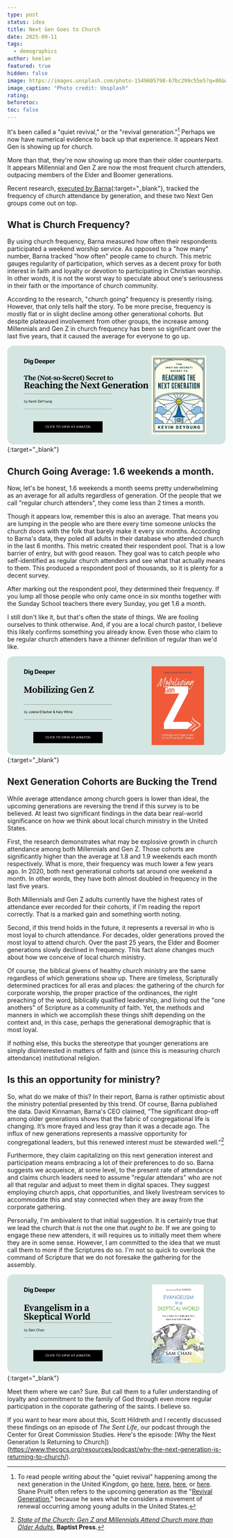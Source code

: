 ```yaml
---
type: post
status: idea
title: Next Gen Goes to Church
date: 2025-09-11
tags:
  - demographics
author: keelan
featured: true
hidden: false
image: https://images.unsplash.com/photo-1549605798-67bc299c55e5?q=80&w=1470&auto=format&fit=crop&ixlib=rb-4.1.0&ixid=M3wxMjA3fDB8MHxwaG90by1wYWdlfHx8fGVufDB8fHx8fA%3D%3D
image_caption: "Photo credit: Unsplash"
rating:
beforetoc:
toc: false
---
```


It's been called a "quiet revival," or the "revival generation."[^1] Perhaps we now have numerical evidence to back up that experience. It appears Next Gen is showing up for church.

More than that, they're now showing up more than their older counterparts. It appears Millennial and Gen Z are now the most frequent church attenders, outpacing members of the Elder and Boomer generations. 

Recent research, [executed by Barna](https://www.barna.com/research/young-adults-lead-resurgence-in-church-attendance/){:target="_blank"}, tracked the frequency of church attendance by generation, and these two Next Gen groups come out on top. 

## What is Church Frequency?
By using church frequency, Barna measured how often their respondents participated a weekend worship service. As opposed to a "how many" number, Barna tracked "how often" people came to church. This metric gauges regularity of participation, which serves as a decent proxy for both interest in faith and loyalty or devotion to participating in Christian worship. In other words, it is not the worst way to speculate about one's seriousness in their faith or the importance of church community.

According to the research, "church going" frequency is presently rising. However, that only tells half the story. To be more precise, frequency is mostly flat or in slight decline among other generational cohorts. But despite plateaued involvement from other groups, the increase among Millennials and Gen Z in church frequency has been so significant over the last five years, that it caused the average for everyone to go up.

[![Reaching the Next Generation](images/promo/deyoung-next-gen.png)](https://amzn.to/3VaQfRJ){:target="_blank"}

## Church Going Average: 1.6 weekends a month.
Now, let's be honest, 1.6 weekends a month seems pretty underwhelming as an average for all adults regardless of generation. Of the people that we call "regular church attenders", they come less than 2 times a month.

Though it appears low, remember this is also an average. That means you are lumping in the people who are there every time someone unlocks the church doors with the folk that barely make it every six months. According to Barna's data, they poled all adults in their database who attended church in the last 6 months. This metric created their respondent pool. That is a low barrier of entry, but with good reason. They goal was to catch people who self-identified as regular church attenders and see what that actually means to them. This produced a respondent pool of thousands, so it is plenty for a decent survey.

After marking out the respondent pool, they determined their frequency. If you lump all those people who only came once in six months together with the Sunday School teachers there every Sunday, you get 1.6 a month. 

I still don't like it, but that's often the state of things. We are fooling ourselves to think otherwise. And, if you are a local church pastor, I believe this likely confirms something you already know. Even those who claim to be regular church attenders have a thinner definition of regular than we'd like.

[![Mobilizing Gen Z](images/promo/mobilizing-gen-z.png)](https://amzn.to/4ny3JDf){:target="_blank"}

## Next Generation Cohorts are Bucking the Trend
While average attendance among church goers is lower than ideal, the upcoming generations are reversing the trend if this survey is to be believed. At least two significant findings in the data bear real-world significance on how we think about local church ministry in the United States.

First, the research demonstrates what may be explosive growth in church attendance among both Millennials and Gen Z. Those cohorts are significantly higher than the average at 1.8 and 1.9 weekends each month respectively. What is more, their frequency was much lower a few years ago. In 2020, both next generational cohorts sat around one weekend a month. In other words, they have both almost doubled in frequency in the last five years. 

Both Millennials and Gen Z adults currently have the highest rates of attendance ever recorded for their cohorts, if I'm reading the report correctly. That is a marked gain and something worth noting.

Second, if this trend holds in the future, it represents a reversal in who is most loyal to church attendance. For decades, older generations proved the most loyal to attend church. Over the past 25 years, the Elder and Boomer generations slowly declined in frequency. This fact alone changes much about how we conceive of local church ministry. 

Of course, the biblical givens of healthy church ministry are the same regardless of which generations show up. There are timeless, Scripturally determined practices for all eras and places: the gathering of the church for corporate worship, the proper practice of the ordinances, the right preaching of the word, biblically qualified leadership, and living out the "one anothers" of Scripture as a community of faith. Yet, the methods and manners in which we accomplish these things shift depending on the context and, in this case, perhaps the generational demographic that is most loyal. 

If nothing else, this bucks the stereotype that younger generations are simply disinterested in matters of faith and (since this is measuring church attendance) institutional religion.

## Is this an opportunity for ministry?
So, what do we make of this? In their report, Barna is rather optimistic about the ministry potential presented by this trend. Of course, Barna published the data. David Kinnaman, Barna's CEO claimed, “The significant drop-off among older generations shows that the fabric of congregational life is changing. It’s more frayed and less gray than it was a decade ago. The influx of new generations represents a massive opportunity for congregational leaders, but this renewed interest must be stewarded well.”[^2]

Furthermore, they claim capitalizing on this next generation interest and participation means embracing a lot of their preferences to do so. Barna suggests we acqueisce, at some level, to the present rate of attendance and claims church leaders need to assume "regular attendars" who are not all that regular and adjust to meet them in digital spaces. They suggest employing church apps, chat opportunities, and likely livestream services to accommodate this and stay connected when they are away from the corporate gathering.

Personally, I'm ambivalent to that initial suggestion. It is certainly true that we lead the church that *is* not the one that *ought to be*. If we are going to engage these new attenders, it will requires us to initially meet them where they are in some sense. However, I am committed to the idea that we must call them to more if the Scriptures do so. I'm not so quick to overlook the command of Scripture that we do not foresake the gathering for the assembly. 

[![Evangelism in a Skeptical World](images/promo/chan-skeptical.png)](https://amzn.to/4fXzP8A){:target="_blank"}

Meet them where we can? Sure. But call them to a fuller understanding of loyalty and commitment to the family of God through even more regular participation in the coporate gathering of the saints. I believe so.

If you want to hear more about this, Scott Hildreth and I recently discussed these findings on an episode of *The Sent Life*, our podcast through the Center for Great Commission Studies. Here's the episode: [Why the Next Generation Is Returning to Church])(https://www.thecgcs.org/resources/podcast/why-the-next-generation-is-returning-to-church/).

[^1]: To read people writing about the "quiet revival" happening among the next generation in the United Kingdom, go [here](https://colsoncenter.org/breakpoint/the-quiet-revival-of-gen-z), [here](https://relevantmagazine.com/faith/the-quiet-revival-how-gen-z-is-reversing-the-church-decline-in-the-uk/), [here](https://sarahcoppin.substack.com/p/the-gen-z-quiet-revival), or [here](https://www.biblesociety.org.uk/research/quiet-revival?gad_source=1&gad_campaignid=22692344112). Shane Pruitt often refers to the upcoming generation as the "[Revival Generation](https://news.lifeway.com/2024/01/08/pruitts-revival-generation-helps-leaders-walk-students-toward-faith-renewal/)," because he sees what he considers a movement of renewal occurring among young adults in the United States.

[^2]: *[State of the Church: Gen Z and Millennials Attend Church more than Older Adults](https://www.baptistpress.com/resource-library/news/gen-z-and-millennials-church-attendance/)*, **Baptist Press**.